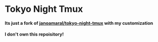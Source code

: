 # Tokyo Night Tmux

#### Its just a fork of [janoamaral/tokyo-night-tmux](https://github.com/janoamaral/tokyo-night-tmux) with my customization
#### I don't own this repoisitory!

